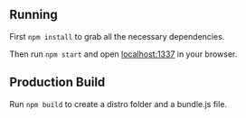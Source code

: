 ## Running

First `npm install` to grab all the necessary dependencies.

Then run `npm start` and open <localhost:1337> in your browser.

## Production Build

Run `npm build` to create a distro folder and a bundle.js file.
